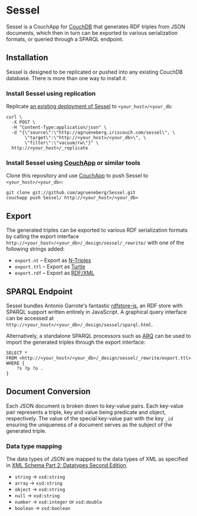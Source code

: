 Sessel
======

Sessel is a CouchApp for [CouchDB](http://couchdb.apache.org) that generates RDF triples from JSON documents, which then in turn can be exported to various serialization formats, or queried through a SPARQL endpoint.


Installation
------------

Sessel is designed to be replicated or pushed into any existing CouchDB database. There is more than one way to install it.

### Install Sessel using replication

Replicate [an existing deployment of Sessel](http://agrueneberg.iriscouch.com/sessel/) to `<your_host>/<your_db`:

    curl \
      -X POST \
      -H "Content-Type:application/json" \
      -d "{\"source\":\"http://agrueneberg.iriscouch.com/sessel\", \
           \"target\":\"http://<your_host>/<your_db>\", \
           \"filter\":\"vacuum/rw\"}" \
      http://<your_host>/_replicate

### Install Sessel using [CouchApp](http://couchapp.org) or similar tools

Clone this repository and use [CouchApp](http://couchapp.org) to push Sessel to `<your_host>/<your_db>`:

    git clone git://github.com/agrueneberg/Sessel.git
    couchapp push Sessel/ http://<your_host>/<your_db>


Export
------

The generated triples can be exported to various RDF serialization formats by calling the export interface `http://<your_host>/<your_db>/_design/sessel/_rewrite/` with one of the following strings added:

* `export.nt` – Export as [N-Triples](http://www.w3.org/TR/rdf-testcases/#ntriples)
* `export.ttl` – Export as [Turtle](http://www.w3.org/TeamSubmission/turtle/)
* `export.rdf` – Export as [RDF/XML](http://www.w3.org/TR/rdf-syntax-grammar/)


SPARQL Endpoint
---------------

Sessel bundles Antonio Garrote's fantastic [rdfstore-js](https://github.com/antoniogarrote/rdfstore-js), an RDF store with SPARQL support written entirely in JavaScript. A graphical query interface can be accessed at `http://<your_host>/<your_db>/_design/sessel/sparql.html`.

Alternatively, a standalone SPARQL processors such as [ARQ](http://jena.sourceforge.net/ARQ/) can be used to import the generated triples through the export interface:

    SELECT *
    FROM <http://<your_host>/<your_db>/_design/sessel/_rewrite/export.ttl>
    WHERE {
        ?s ?p ?o .
    }


Document Conversion
-------------------

Each JSON document is broken down to key-value pairs. Each key-value pair represents a triple, key and value being predicate and object, respectively. The value of the special key-value pair with the key `_id` ensuring the uniqueness of a document serves as the subject of the generated triple.

### Data type mapping

The data types of JSON are mapped to the data types of XML as specified in [XML Schema Part 2: Datatypes Second Edition](http://www.w3.org/TR/xmlschema-2/).

* `string` → `xsd:string`
* `array` → `xsd:string`
* `object` → `xsd:string`
* `null` → `xsd:string`
* `number` → `xsd:integer` or `xsd:double`
* `boolean` → `xsd:boolean`
